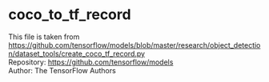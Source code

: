 # coco_to_tf_record

This file is taken from https://github.com/tensorflow/models/blob/master/research/object_detection/dataset_tools/create_coco_tf_record.py <br />
Repository: https://github.com/tensorflow/models <br />
Author: The TensorFlow Authors
